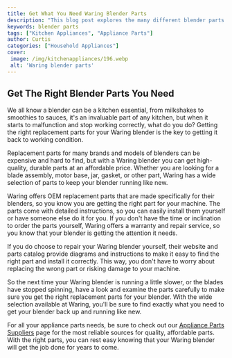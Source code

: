 ```yaml
---
title: Get What You Need Waring Blender Parts
description: "This blog post explores the many different blender parts available from Waring so you can find the right part for your appliance Learn more about the variety of parts available to keep your blender running smoothly"
keywords: blender parts
tags: ["Kitchen Appliances", "Appliance Parts"]
author: Curtis
categories: ["Household Appliances"]
cover: 
 image: /img/kitchenappliances/196.webp
 alt: 'Waring blender parts'
---
```

## Get The Right Blender Parts You Need
We all know a blender can be a kitchen essential, from milkshakes to smoothies to sauces, it's an invaluable part of any kitchen, but when it starts to malfunction and stop working correctly, what do you do? Getting the right replacement parts for your Waring blender is the key to getting it back to working condition.

Replacement parts for many brands and models of blenders can be expensive and hard to find, but with a Waring blender you can get high-quality, durable parts at an affordable price. Whether you are looking for a blade assembly, motor base, jar, gasket, or other part, Waring has a wide selection of parts to keep your blender running like new.

Waring offers OEM replacement parts that are made specifically for their blenders, so you know you are getting the right part for your machine. The parts come with detailed instructions, so you can easily install them yourself or have someone else do it for you. If you don't have the time or inclination to order the parts yourself, Waring offers a warranty and repair service, so you know that your blender is getting the attention it needs.

If you do choose to repair your Waring blender yourself, their website and parts catalog provide diagrams and instructions to make it easy to find the right part and install it correctly. This way, you don't have to worry about replacing the wrong part or risking damage to your machine.

So the next time your Waring blender is running a little slower, or the blades have stopped spinning, have a look and examine the parts carefully to make sure you get the right replacement parts for your blender. With the wide selection available at Waring, you'll be sure to find exactly what you need to get your blender back up and running like new.

For all your appliance parts needs, be sure to check out our [Appliance Parts Suppliers](.pages/appliance-parts-suppliers/) page for the most reliable sources for quality, affordable parts. With the right parts, you can rest easy knowing that your Waring blender will get the job done for years to come.
